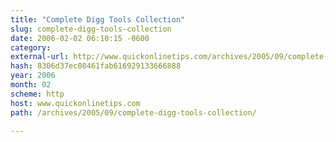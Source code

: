 ```yaml
---
title: "Complete Digg Tools Collection"
slug: complete-digg-tools-collection
date: 2006-02-02 06:10:15 -0600
category: 
external-url: http://www.quickonlinetips.com/archives/2005/09/complete-digg-tools-collection/
hash: 8306d37ec08461fab616929133666888
year: 2006
month: 02
scheme: http
host: www.quickonlinetips.com
path: /archives/2005/09/complete-digg-tools-collection/

---
```



